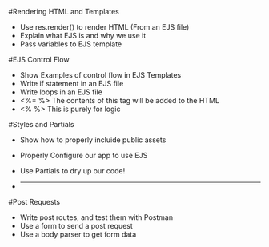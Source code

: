 #Rendering HTML and Templates

* Use res.render() to render HTML (From an EJS file)
* Explain what EJS is and why we use it 
* Pass variables to EJS template

#EJS Control Flow
* Show Examples of control flow in EJS Templates
* Write if statement in an EJS file
* Write loops in an EJS file
* <%= %> The contents of this tag will be added to the HTML
* <% %> This is purely for logic

#Styles and Partials
* Show how to properly incluide public assets
* Properly Configure our app to use EJS
* Use Partials to dry up our code!


* ----------------------------------------------------------------

#Post Requests
* Write post routes, and test them with Postman
* Use a form to send a post request
* Use a body parser to get form data 
